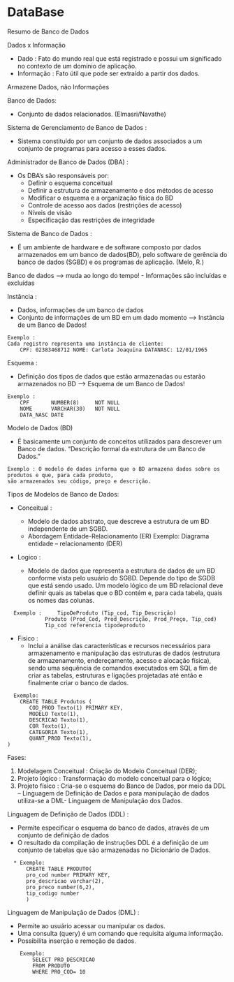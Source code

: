 # DataBase

Resumo de Banco de Dados

Dados x Informação
- Dado : Fato do mundo real que está registrado e possui um significado no contexto de um domínio de aplicação.
- Informação : Fato útil que pode ser extraído a partir dos dados.


Armazene Dados, não Informações


Banco de Dados:
- Conjunto de dados relacionados. (Elmasri/Navathe)

Sistema de Gerenciamento de Banco de Dados :
- Sistema constituído por um conjunto de dados associados a um conjunto de programas para acesso a esses dados. 

Administrador de Banco de Dados (DBA) :
- Os DBA’s são responsáveis por:
    - Definir o esquema conceitual
	- Definir a estrutura de armazenamento e dos métodos de acesso
	- Modificar o esquema e a organização física do BD
	- Controle de acesso aos dados (restrições de acesso)
	- Níveis de visão
	- Especificação das restrições de integridade

Sistema de Banco de Dados : 
- É um ambiente de hardware e de software composto por dados armazenados em um banco de dados(BD), pelo software 
de gerência do banco de dados (SGBD) e os programas de aplicação. (Melo, R.)

Banco de dados --> muda ao longo do tempo!
	- Informações são incluídas e excluídas

Instância :
- Dados, informações de um banco de dados
- Conjunto de informações de um BD em um dado momento --> Instância de um Banco de Dados!
```shell
Exemplo : 
Cada registro representa uma instância de cliente:
	CPF: 02383468712 NOME: Carlota Joaquina DATANASC: 12/01/1965 
```

Esquema :
- Definição dos tipos de dados que estão armazenadas ou estarão armazenados no BD --> Esquema de um Banco de Dados!
```shell
Exemplo :
	CPF 	  NUMBER(8) 	NOT NULL
	NOME 	  VARCHAR(30) 	NOT NULL
	DATA_NASC DATE
```
Modelo de Dados (BD) 
- É basicamente um conjunto de conceitos utilizados para descrever 
um Banco de dados. “Descrição formal da estrutura de um Banco de Dados.”
```shell	
Exemplo : O modelo de dados informa que o BD armazena dados sobre os produtos e que, para cada produto, 
são armazenados seu código, preço e descrição.
```
Tipos de Modelos de Banco de Dados: 


- Conceitual : 
    - Modelo de dados abstrato, que descreve a estrutura de um BD independente de um SGBD.
	- Abordagem Entidade-Relacionamento (ER)
	    Exemplo: Diagrama entidade – relacionamento (DER)

- Logico : 
    - Modelo de dados que representa a estrutura de dados de um BD conforme vista pelo usuário do SGBD. 
    Depende do tipo de SGDB que está sendo usado. Um modelo lógico de um BD relacional deve definir 
    quais as  tabelas que o BD contém e, para cada tabela, quais os nomes das colunas.
```shell	
  Exemplo : 	TipoDeProduto (Tip_cod, Tip_Descrição)
			Produto (Prod_Cod, Prod_Descrição, Prod_Preço, Tip_cod)
			Tip_cod referencia tipodeproduto

```
- Fisico : 
    - Inclui a análise das características e recursos necessários para armazenamento e manipulação das 
    estruturas de dados (estrutura de armazenamento, endereçamento, acesso e alocação física), sendo 
    uma sequência de comandos executados em SQL a fim de criar as tabelas, estruturas e ligações projetadas 
    até então e finalmente criar o banco de dados.
```shell
  Exemplo: 
    CREATE TABLE Produtos (
       COD_PROD Texto(1) PRIMARY KEY,
       MODELO Texto(1),
       DESCRICAO Texto(1),
       COR Texto(1),
       CATEGORIA Texto(1),
       QUANT_PROD Texto(1),
)
```
Fases:
  1) Modelagem Conceitual : Criação do Modelo Conceitual (DER);
  2) Projeto lógico : Transformação do modelo conceitual para o lógico;
  3) Projeto físico : Cria-se o esquema do Banco de Dados, por meio da DDL –
  Linguagem de Definição de Dados e para manipulação de dados utiliza-se a 
  DML- Linguagem de Manipulação dos Dados.
  
  
Linguagem de Definição de Dados (DDL) :
- Permite especificar o esquema do banco de dados, através de um conjunto 
    de definição de dados
- O resultado da compilação de instruções DDL é a definição de um conjunto 
    de tabelas que são armazenadas no Dicionário de Dados.

```shell
  * Exemplo:
      CREATE TABLE PRODUTO(
      pro_cod number PRIMARY KEY,
      pro_descricao varchar(2),
      pro_preco number(6,2),
      tip_codigo number
      )
```
     
Linguagem de Manipulação de Dados (DML) :
- Permite ao usuário acessar ou manipular os dados.
- Uma consulta (query) é um comando que requisita alguma informação.
- Possibilita inserção e remoção de dados. 

```shell
    Exemplo:
        SELECT PRO_DESCRICAO
        FROM PRODUTO
        WHERE PRO_COD= 10
```
